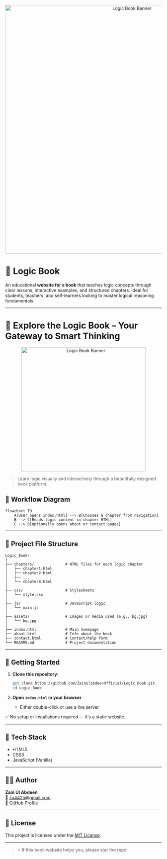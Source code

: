 <p align="center">
  <img src="https://raw.githubusercontent.com/ZainulabdeenOfficial/Logic_Book/main/public/assets/images/bookwebsite.jpg" width="800" alt="Logic Book Banner"/>
</p>


# 📘 Logic Book

An educational **website for a book** that teaches logic concepts through clear lessons, interactive examples, and structured chapters. Ideal for students, teachers, and self-learners looking to master logical reasoning fundamentals.

---
# 📘 Explore the Logic Book – Your Gateway to Smart Thinking
<p align="center">
  <img src="https://raw.githubusercontent.com/ZainulabdeenOfficial/Logic_Book/refs/heads/main/public/assets/images/book.webp" alt="Logic Book Banner" width="400"/>
</p>

> Learn logic visually and interactively through a beautifully designed book platform.

## 🧠 Workflow Diagram

```mermaid
flowchart TD
    A[User opens index.html] --> B[Chooses a chapter from navigation]
    B --> C[Reads logic content in chapter HTML]
    C --> D[Optionally opens about or contact pages]
```

---

## 📁 Project File Structure

```
Logic_Book/
│
├── chapters/              # HTML files for each logic chapter
│   ├── chapter1.html
│   ├── chapter2.html
│   ├── ...
│   └── chapter8.html
│
├── css/                   # Stylesheets
│   └── style.css
│
├── js/                    # JavaScript logic
│   └── main.js
│
├── assets/                # Images or media used (e.g., bg.jpg)
│   └── bg.jpg
│
├── index.html             # Main homepage
├── about.html             # Info about the book
├── contact.html           # Contact/help form
└── README.md              # Project documentation
```

---

## 🚀 Getting Started

1. **Clone this repository:**
   ```bash
   git clone https://github.com/ZainulabdeenOfficial/Logic_Book.git
   cd Logic_Book
   ```

2. **Open `index.html` in your browser**
   - Either double-click or use a live server

✅ No setup or installations required — it's a static website.

---

## 🧰 Tech Stack

- HTML5
- CSS3
- JavaScript (Vanilla)

---


## 👨‍💻 Author

**Zain Ul Abdeen**  
📧 zu4425@gmail.com  
🔗 [GitHub Profile](https://github.com/ZainulabdeenOfficial)

---

## 📄 License

This project is licensed under the [MIT License](LICENSE).

---

> ⭐ If this book website helps you, please star the repo!

